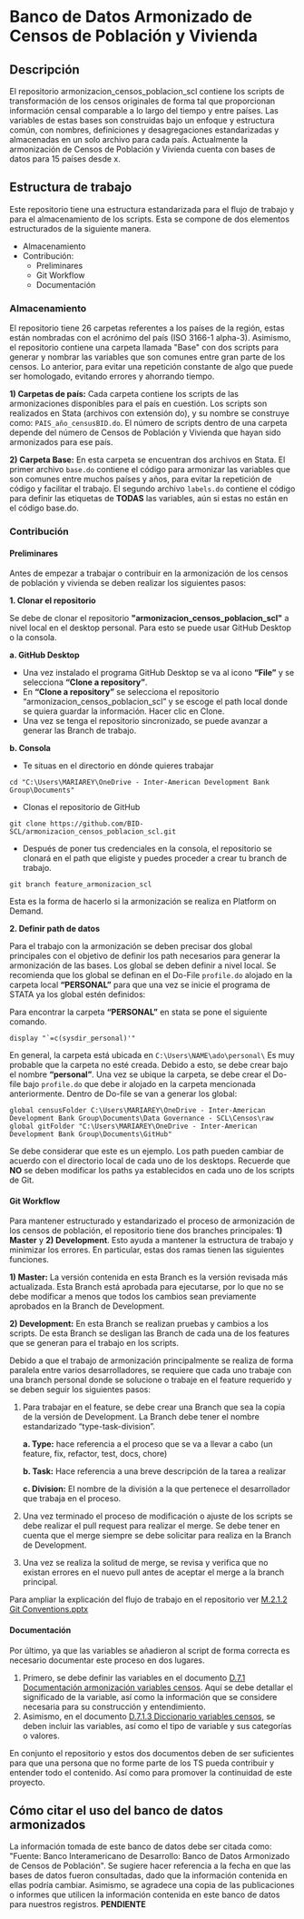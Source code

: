# Banco de Datos Armonizado de Censos de Población y Vivienda

## Descripción
El repositorio armonizacion_censos_poblacion_scl contiene los scripts de transformación de los censos originales de forma tal que proporcionan información censal comparable a lo largo del tiempo y entre países.
Las variables de estas bases son construidas bajo un enfoque y estructura común, con nombres, definiciones y desagregaciones estandarizadas y almacenadas en un solo archivo para cada país. Actualmente la armonización de Censos de Población y Vivienda cuenta con bases de datos para 15 países desde x.

## Estructura de trabajo
Este repositorio tiene una estructura estandarizada para el flujo de trabajo y para el almacenamiento de los scripts. Esta se compone de dos elementos estructurados de la siguiente manera. 

- Almacenamiento
- Contribución: 
  * Preliminares
  * Git Workflow
  * Documentación

### Almacenamiento 

El repositorio tiene 26 carpetas referentes a los países de la región, estas están nombradas con el acrónimo del país (ISO 3166-1 alpha-3).
Asimismo, el repositorio contiene una carpeta llamada "Base" con dos scripts para generar  y nombrar las variables que son comunes entre gran parte de los censos. Lo anterior, para evitar una repetición constante de algo que puede ser homologado, evitando errores y ahorrando tiempo.

**1) Carpetas de país:** Cada carpeta contiene los scripts de las armonizaciones disponibles para el país en cuestión. Los scripts son realizados en Stata (archivos con extensión do), y su nombre se construye como: `PAIS_año_censusBID.do`. El número de scripts dentro de una 
carpeta depende del número de Censos de Población y Vivienda que hayan sido armonizados para ese país.

**2) Carpeta Base:** En esta carpeta se encuentran dos archivos en Stata. El primer archivo `base.do` contiene el código para armonizar las variables que son comunes entre muchos países y años, para evitar la repetición de código y facilitar el trabajo. 
El segundo archivo `labels.do` contiene el código para definir las etiquetas de **TODAS** las variables, aún si estas no están en el código 
base.do. 

### Contribución

#### Preliminares

Antes de empezar a trabajar o contribuir en la armonización de los censos de población y vivienda se deben realizar los siguientes pasos:

**1. Clonar el repositorio**

Se debe de clonar el repositorio **"armonizacion_censos_poblacion_scl"** a nivel local en el desktop personal. Para esto se puede usar GitHub
Desktop o la consola. 

**a. GitHub Desktop**

* Una vez instalado el programa GitHub Desktop se va al icono **“File”** y se selecciona **“Clone a repository”**.
* En **“Clone a repository”** se selecciona el repositorio “armonizacion_censos_poblacion_scl” y se escoge el path local donde se quiera guardar la información. Hacer clic en Clone. 
* Una vez se tenga el repositorio sincronizado, se puede avanzar a generar las Branch de trabajo.

**b. Consola**

* Te situas en el directorio en dónde quieres trabajar
``` 
cd "C:\Users\MARIAREY\OneDrive - Inter-American Development Bank Group\Documents"
``` 
* Clonas el repositorio de GitHub 
```
git clone https://github.com/BID-SCL/armonizacion_censos_poblacion_scl.git
```
* Después de poner tus credenciales en la consola, el repositorio se clonará en el path que eligiste y puedes proceder a crear tu branch de trabajo.
```
git branch feature_armonizacion_scl
```
Esta es la forma de hacerlo si la armonización se realiza en Platform on Demand. 

**2. Definir path de datos**

Para el trabajo con la armonización se deben precisar dos global principales con el objetivo de definir los path necesarios para generar la armonización de las bases. Los global se deben definir a nivel local. Se recomienda que los global se definan en el Do-File `profile.do` alojado en la carpeta local **“PERSONAL”** para que una vez se inicie el programa de STATA ya los global estén definidos:

Para encontrar la carpeta **“PERSONAL”** en stata se pone el siguiente comando. 
```
display "`=c(sysdir_personal)'"
```
En general, la carpeta está ubicada en `C:\Users\NAME\ado\personal\`
Es muy probable que la carpeta no esté creada. Debido a esto, se debe crear bajo el nombre **“personal”**.
Una vez se ubique la carpeta, se debe crear el Do-file bajo `profile.do` que debe ir alojado en la carpeta mencionada anteriormente. Dentro de Do-file se van a generar los global:

```
global censusFolder C:\Users\MARIAREY\OneDrive - Inter-American Development Bank Group\Documents\Data Governance - SCL\Censos\raw
global gitFolder "C:\Users\MARIAREY\OneDrive - Inter-American Development Bank Group\Documents\GitHub"
```
Se debe considerar que este es un ejemplo. Los path pueden cambiar de acuerdo con el directorio local de cada uno de los desktops. Recuerde que **NO** se deben modificar los paths ya establecidos en cada uno de los scripts de Git.

#### Git Workflow

Para mantener estructurado y estandarizado el proceso de armonización de los censos de población, el repositorio tiene dos branches principales: **1) Master**
y **2) Development**. Esto ayuda a mantener la estructura de trabajo y minimizar los errores. En particular, estas dos ramas tienen las siguientes funciones.

**1) Master:** La versión contenida en esta Branch es la versión revisada más actualizada. Esta Branch está aprobada para ejecutarse, por lo que no se debe modificar a menos que todos los cambios sean previamente aprobados en la Branch de Development. 

**2) Development:** En esta Branch se realizan pruebas y cambios a los scripts. De esta Branch se desligan las Branch de cada una de los features que se generan para el trabajo en los scripts. 

Debido a que el trabajo de armonización principalmente se realiza de forma paralela entre varios desarrolladores, se requiere que cada uno trabaje con una branch personal donde se solucione o trabaje en el feature requerido y se deben seguir los siguientes pasos: 

1) Para trabajar en el feature, se debe crear una Branch que sea la copia de la versión de Development. La Branch debe tener el nombre estandarizado “type-task-division”.

   **a.	Type:** hace referencia a el proceso que se va a llevar a cabo (un feature, fix, refactor, test, docs, chore)
    
   **b.	Task:** Hace referencia a una breve descripción de la tarea a realizar
    
   **c.	Division:** El nombre de la división a la que pertenece el desarrollador que trabaja en el proceso. 
    
2) Una vez terminado el proceso de modificación o ajuste de los scripts se debe realizar el pull request para realizar el merge. Se debe tener en cuenta que el merge siempre se debe solicitar para realiza en la Branch de Development. 
3) Una vez se realiza la solitud de merge, se revisa y verifica que no existan errores en el nuevo pull antes de aceptar el merge a la branch principal. 

Para ampliar la explicación del flujo de trabajo en el repositorio ver [M.2.1.2 Git Conventions.pptx](https://idbg.sharepoint.com/:p:/r/sites/DataGovernance-SCL/_layouts/15/Doc.aspx?sourcedoc=%7B6D4613EB-D3FC-4CFD-BE65-25AD1ED4A805%7D&file=M.2.1.2%20Git%20Conventions.pptx&action=edit&mobileredirect=true)

#### Documentación 

Por último, ya que las variables se añadieron al script de forma correcta es necesario documentar este proceso en dos lugares. 
1) Primero, se debe definir las variables en el documento [D.7.1 Documentación armonización variables censos](https://idbg.sharepoint.com/:w:/r/sites/DataGovernance-SCL/_layouts/15/Doc.aspx?sourcedoc=%7BEFB4C3F1-CE12-4FBB-B773-062CE027F21C%7D&file=D.7.1%20Documentaci%C3%B3n%20armonizaci%C3%B3n%20variables%20censos.docx&action=default&mobileredirect=true). Aquí se debe detallar el significado de la variable, así como la información que se considere necesaria para su construcción y entendimiento. 
2) Asimismo, en el documento [D.7.1.3 Diccionario variables censos](https://idbg.sharepoint.com/:x:/r/sites/DataGovernance-SCL/_layouts/15/Doc.aspx?sourcedoc=%7BEE4A0CBC-226C-4C9C-982A-E8085AB7D0B9%7D&file=D.7.1.3%20Diccionario%20variables%20censos.xlsx&action=default&mobileredirect=true), se deben incluir las variables, así como el tipo de variable y sus categorías o valores. 

En conjunto el repositorio y estos dos documentos deben de ser suficientes para que una persona que no forme parte de los TS pueda contribuir y entender todo el contenido. Así como para promover la continuidad de este proyecto.

## Cómo citar el uso del banco de datos armonizados
La información tomada de este banco de datos debe ser citada como:
"Fuente: Banco Interamericano de Desarrollo: Banco de Datos Armonizado de Censos de Población". Se sugiere hacer referencia a la fecha en que las bases de datos fueron consultadas, dado que la información contenida en ellas podría cambiar. Asimismo, se agradece una copia de las publicaciones o informes que utilicen la información contenida en este banco de datos para nuestros registros. **PENDIENTE**
